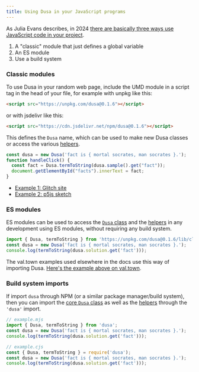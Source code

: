 ```yaml
---
title: Using Dusa in your JavaScript programs
---
```


As Julia Evans describes, in 2024 
[there are basically three ways use JavaScript code in your project](https://jvns.ca/blog/2024/11/18/how-to-import-a-javascript-library/).

1. A "classic" module that just defines a global variable
2. An ES module
3. Use a build system

### Classic modules

To use Dusa in your random web page, include the UMD module in a script tag in
the head of your file, for example with unpkg like this:

```html
<script src="https://unpkg.com/dusa@0.1.6"></script>
```

or with jsdelivr like this:

```html
<script src="https://cdn.jsdelivr.net/npm/dusa@0.1.6"></script>
```

This defines the `Dusa` name, which can be used to make new Dusa classes or
access the various [helpers](/docs/api/helpers/).

```javascript
const dusa = new Dusa('fact is { mortal socrates, man socrates }.');
function handleClick() {
  const fact = Dusa.termToString(dusa.sample().get("fact"));
  document.getElementById("facts").innerText = fact;
}
```

* [Example 1: Glitch site](https://glitch.com/edit/#!/dusa-use-umd)
* [Example 2: p5js sketch](https://editor.p5js.org/robsimmons/sketches/xcHwiBh2H)

### ES modules

ES modules can be used to access the [`Dusa` class](/docs/api/dusa/) and the
[helpers](/docs/api/helpers/) in any development using ES modules, without
requiring any build system.

```javascript
import { Dusa, termToString } from 'https://unpkg.com/dusa@0.1.6/lib/client.js';
const dusa = new Dusa('fact is { mortal socrates, man socrates }.');
console.log(termToString(dusa.solution.get('fact')));
```

The val.town examples used elsewhere in the docs use this way of importing
Dusa. [Here's the example above on val.town](https://www.val.town/v/robsimmons/fieryPlumLeopon).

### Build system imports

If import `dusa` through NPM (or a similar package manager/build system), then
you can import the [core `Dusa` class](/docs/api/dusa/) as well as the
[helpers](/docs/api/helpers/) through the `'dusa'` import.

```javascript
// example.mjs
import { Dusa, termToString } from 'dusa';
const dusa = new Dusa('fact is { mortal socrates, man socrates }.');
console.log(termToString(dusa.solution.get('fact')));
```

```javascript
// example.cjs
const { Dusa, termToString } = require('dusa');
const dusa = new Dusa('fact is { mortal socrates, man socrates }.');
console.log(termToString(dusa.solution.get('fact')));
```

